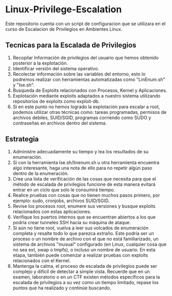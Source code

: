 # Linux-Privilege-Escalation
Este repositorio cuenta con un script de configuracion que se utilizara en el curso de Escalacion de Privilegios en Ambientes Linux.

## Tecnicas para la Escalada de Privilegios

1. Recopilar Información de privilegios del usuario que hemos obtenido posterior a la explotación.
2. Identificar versión del sistema operativo.
3. Recolectar información sobre las variables del entorno, esto lo podremos realizar con herramientas automatizadas como "LinEnum.sh" y "lse.sh".
4. Busqueda de Exploits relacionados con Procesos, Kernel y Aplicaciones.
5. Explotación mediante exploits adaptados a nuestro sistema utilizando repositorios de exploits como exploit-db.
6. Si en este punto no hemos logrado la explotación para escalar a root, podemos utilizar otras técnicas como: tareas programadas, permisos de archivos debiles, SUID/SGID, programas corriendo como SUDO  y contraseñas en archivos dentro del sistema.

## Estrategia
1. Administre adecuadamente su tiempo y lea los resultados de su enumeración.
2. Si con la herramienta lse.sh/linenum.sh u otra herramienta encuentra algo interesante, haga una nota de ello para no repetir algún paso dentro de la enumeración.
3. Cree una lista de verificación de las cosas que necesita para que el método de escalada de privilegios funcione de esta manera evitará entrar en un ciclo que solo le consumirá tiempo.
4. Realice pruebas con cosas que no tienen muchos pasos primero, por ejemplo: sudo, cronjobs, archivos SUID/SGID.
5. Revise los procesos root, enumere sus versiones y busque exploits relacionados con estas aplicaciones.
6. Verifique los puertos internos que se encuentran abiertos a los que podría crear tunneles SSH hacia su máquina de ataque.
7. Si aún no tiene root, vuelva a leer sus volcados de enumeración completa y resalte todo lo que parezca extraño. Este podría ser un proceso o un nombre de archivo con el que no está familiarizado, un sistema de archivos "inusual" configurado (en Linux, cualquier cosa que no sea ext, swap o tmpfs), o incluso un nombre de usuario.
En esta etapa, también puede comenzar a realizar pruebas con exploits relacionados con el Kernel.
8. Mantenga la calma, el proceso de escalada de privilegios puede ser complejo y difícil de detectar a simple vista.
Recuerde que en un examen, laboratorio o en un CTF existen métodos específicos para la escalada de privilegios a su vez como un tiempo limitado, repase los puntos que ha realizado y continúe buscando.


